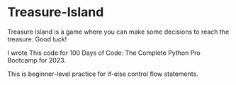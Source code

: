 # Treasure-Island
Treasure Island is a game where you can make some decisions to reach the treasure. Good luck!

I wrote This code for 100 Days of Code: The Complete Python Pro Bootcamp for 2023. 

This is beginner-level practice for if-else control flow statements. 





